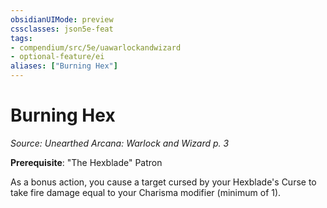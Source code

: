 ```yaml
---
obsidianUIMode: preview
cssclasses: json5e-feat
tags:
- compendium/src/5e/uawarlockandwizard
- optional-feature/ei
aliases: ["Burning Hex"]
---
```

# Burning Hex
*Source: Unearthed Arcana: Warlock and Wizard p. 3*  

**Prerequisite**: "The Hexblade" Patron

As a bonus action, you cause a target cursed by your Hexblade's Curse to take fire damage equal to your Charisma modifier (minimum of 1).